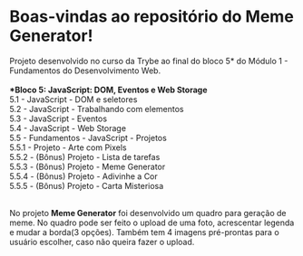 # Boas-vindas ao repositório do Meme Generator!

Projeto desenvolvido no curso da Trybe ao final do bloco 5* do Módulo 1 - Fundamentos do Desenvolvimento Web.<br><br>
<strong>*Bloco 5: JavaScript: DOM, Eventos e Web Storage</strong><br>
 5.1 - JavaScript - DOM e seletores<br>
 5.2 - JavaScript - Trabalhando com elementos<br>
 5.3 - JavaScript - Eventos<br>
 5.4 - JavaScript - Web Storage<br>
 5.5 - Fundamentos - JavaScript - Projetos<br>
 5.5.1 - Projeto - Arte com Pixels<br>
 5.5.2 - (Bônus) Projeto - Lista de tarefas<br>
 5.5.3 - (Bônus) Projeto - Meme Generator<br>
 5.5.4 - (Bônus) Projeto - Adivinhe a Cor<br>
 5.5.5 - (Bônus) Projeto - Carta Misteriosa<br><br>

No projeto <strong>Meme Generator</strong> foi desenvolvido um quadro para geração de meme. No quadro pode ser feito o upload de uma foto, acrescentar legenda e mudar a borda(3 opções). Também tem 4 imagens pré-prontas para o usuário escolher, caso não queira fazer o upload.